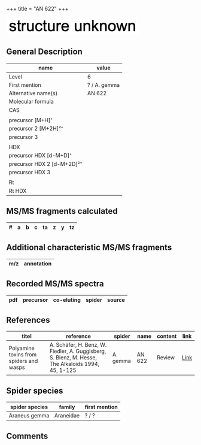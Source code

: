 +++
title = "AN 622"
+++

![](/img/2.png)

## General Description

| name                       | value        |
|----------------------------|--------------|
| Level                      | 6            |
| First mention              | ? / A. gemma |
| Alternative name(s)        | AN 622       |
| Molecular formula          |              |
| CAS                        |              |
|                            |              |
| precursor   [M+H]⁺         |              |
| precursor 2 [M+2H]²⁺       |              |
| precursor 3                |              |
|                            |              |
| HDX                        |              |
| precursor HDX   [d-M+D]⁺   |              |
| precursor HDX 2 [d-M+2D]²⁺ |              |
| precursor HDX 3            |              |
|                            |              |
| Rt                         |              |
| Rt HDX                     |              |

## MS/MS fragments calculated

| # | a         | b         | c         | ta        | z         | y         | tz        |
|---|-----------|-----------|-----------|-----------|-----------|-----------|-----------|

## Additional characteristic MS/MS fragments

| m/z       | annotation |
|-----------|------------|

## Recorded MS/MS spectra

| pdf | precursor | co-eluting  | spider    | source                       |
|-----|-----------|-------------|-----------|------------------------------|

## References

| titel                                                                                     | reference                                                                                         | spider     | name   | content          | link                                                  |
|-------------------------------------------------------------------------------------------|---------------------------------------------------------------------------------------------------|------------|--------|------------------|-------------------------------------------------------|
| Polyamine toxins from spiders and wasps                                                              | A. Schäfer, H. Benz, W. Fiedler, A. Guggisberg, S. Bienz, M. Hesse, The Alkaloids 1994, 45, 1-125             | A. gemma  | AN 622  | Review                           | [Link](https://doi.org/10.1016/S0099-9598(08)60276-X) |

## Spider species

| spider species | family    | first mention |
|----------------|-----------|---------------|
| Araneus gemma  | Araneidae | ? / ?         |

## Comments